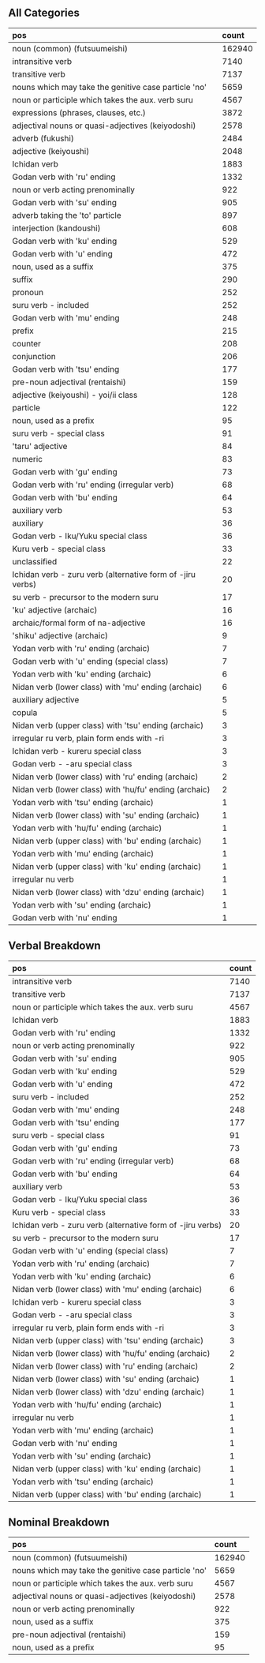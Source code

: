 ## All Categories

| pos | count |
| :--- | :--- |
| noun \(common\) \(futsuumeishi\) | 162940 |
| intransitive verb | 7140 |
| transitive verb | 7137 |
| nouns which may take the genitive case particle 'no' | 5659 |
| noun or participle which takes the aux. verb suru | 4567 |
| expressions \(phrases, clauses, etc.\) | 3872 |
| adjectival nouns or quasi-adjectives \(keiyodoshi\) | 2578 |
| adverb \(fukushi\) | 2484 |
| adjective \(keiyoushi\) | 2048 |
| Ichidan verb | 1883 |
| Godan verb with 'ru' ending | 1332 |
| noun or verb acting prenominally | 922 |
| Godan verb with 'su' ending | 905 |
| adverb taking the 'to' particle | 897 |
| interjection \(kandoushi\) | 608 |
| Godan verb with 'ku' ending | 529 |
| Godan verb with 'u' ending | 472 |
| noun, used as a suffix | 375 |
| suffix | 290 |
| pronoun | 252 |
| suru verb - included | 252 |
| Godan verb with 'mu' ending | 248 |
| prefix | 215 |
| counter | 208 |
| conjunction | 206 |
| Godan verb with 'tsu' ending | 177 |
| pre-noun adjectival \(rentaishi\) | 159 |
| adjective \(keiyoushi\) - yoi/ii class | 128 |
| particle | 122 |
| noun, used as a prefix | 95 |
| suru verb - special class | 91 |
| 'taru' adjective | 84 |
| numeric | 83 |
| Godan verb with 'gu' ending | 73 |
| Godan verb with 'ru' ending \(irregular verb\) | 68 |
| Godan verb with 'bu' ending | 64 |
| auxiliary verb | 53 |
| auxiliary | 36 |
| Godan verb - Iku/Yuku special class | 36 |
| Kuru verb - special class | 33 |
| unclassified | 22 |
| Ichidan verb - zuru verb \(alternative form of -jiru verbs\) | 20 |
| su verb - precursor to the modern suru | 17 |
| 'ku' adjective \(archaic\) | 16 |
| archaic/formal form of na-adjective | 16 |
| 'shiku' adjective \(archaic\) | 9 |
| Yodan verb with 'ru' ending \(archaic\) | 7 |
| Godan verb with 'u' ending \(special class\) | 7 |
| Yodan verb with 'ku' ending \(archaic\) | 6 |
| Nidan verb \(lower class\) with 'mu' ending \(archaic\) | 6 |
| auxiliary adjective | 5 |
| copula | 5 |
| Nidan verb \(upper class\) with 'tsu' ending \(archaic\) | 3 |
| irregular ru verb, plain form ends with -ri | 3 |
| Ichidan verb - kureru special class | 3 |
| Godan verb - -aru special class | 3 |
| Nidan verb \(lower class\) with 'ru' ending \(archaic\) | 2 |
| Nidan verb \(lower class\) with 'hu/fu' ending \(archaic\) | 2 |
| Yodan verb with 'tsu' ending \(archaic\) | 1 |
| Nidan verb \(lower class\) with 'su' ending \(archaic\) | 1 |
| Yodan verb with 'hu/fu' ending \(archaic\) | 1 |
| Nidan verb \(upper class\) with 'bu' ending \(archaic\) | 1 |
| Yodan verb with 'mu' ending \(archaic\) | 1 |
| Nidan verb \(upper class\) with 'ku' ending \(archaic\) | 1 |
| irregular nu verb | 1 |
| Nidan verb \(lower class\) with 'dzu' ending \(archaic\) | 1 |
| Yodan verb with 'su' ending \(archaic\) | 1 |
| Godan verb with 'nu' ending | 1 |


## Verbal Breakdown

| pos | count |
| :--- | :--- |
| intransitive verb | 7140 |
| transitive verb | 7137 |
| noun or participle which takes the aux. verb suru | 4567 |
| Ichidan verb | 1883 |
| Godan verb with 'ru' ending | 1332 |
| noun or verb acting prenominally | 922 |
| Godan verb with 'su' ending | 905 |
| Godan verb with 'ku' ending | 529 |
| Godan verb with 'u' ending | 472 |
| suru verb - included | 252 |
| Godan verb with 'mu' ending | 248 |
| Godan verb with 'tsu' ending | 177 |
| suru verb - special class | 91 |
| Godan verb with 'gu' ending | 73 |
| Godan verb with 'ru' ending \(irregular verb\) | 68 |
| Godan verb with 'bu' ending | 64 |
| auxiliary verb | 53 |
| Godan verb - Iku/Yuku special class | 36 |
| Kuru verb - special class | 33 |
| Ichidan verb - zuru verb \(alternative form of -jiru verbs\) | 20 |
| su verb - precursor to the modern suru | 17 |
| Godan verb with 'u' ending \(special class\) | 7 |
| Yodan verb with 'ru' ending \(archaic\) | 7 |
| Yodan verb with 'ku' ending \(archaic\) | 6 |
| Nidan verb \(lower class\) with 'mu' ending \(archaic\) | 6 |
| Ichidan verb - kureru special class | 3 |
| Godan verb - -aru special class | 3 |
| irregular ru verb, plain form ends with -ri | 3 |
| Nidan verb \(upper class\) with 'tsu' ending \(archaic\) | 3 |
| Nidan verb \(lower class\) with 'hu/fu' ending \(archaic\) | 2 |
| Nidan verb \(lower class\) with 'ru' ending \(archaic\) | 2 |
| Nidan verb \(lower class\) with 'su' ending \(archaic\) | 1 |
| Nidan verb \(lower class\) with 'dzu' ending \(archaic\) | 1 |
| Yodan verb with 'hu/fu' ending \(archaic\) | 1 |
| irregular nu verb | 1 |
| Yodan verb with 'mu' ending \(archaic\) | 1 |
| Godan verb with 'nu' ending | 1 |
| Yodan verb with 'su' ending \(archaic\) | 1 |
| Nidan verb \(upper class\) with 'ku' ending \(archaic\) | 1 |
| Yodan verb with 'tsu' ending \(archaic\) | 1 |
| Nidan verb \(upper class\) with 'bu' ending \(archaic\) | 1 |

## Nominal Breakdown

| pos | count |
| :--- | :--- |
| noun \(common\) \(futsuumeishi\) | 162940 |
| nouns which may take the genitive case particle 'no' | 5659 |
| noun or participle which takes the aux. verb suru | 4567 |
| adjectival nouns or quasi-adjectives \(keiyodoshi\) | 2578 |
| noun or verb acting prenominally | 922 |
| noun, used as a suffix | 375 |
| pre-noun adjectival \(rentaishi\) | 159 |
| noun, used as a prefix | 95 |

